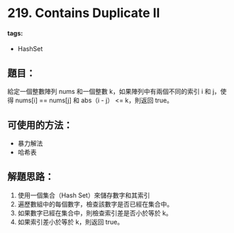 # 219. Contains Duplicate II
#### tags:
- HashSet

## 題目：
給定一個整數陣列 nums 和一個整數 k，如果陣列中有兩個不同的索引 i 和 j，使得 nums[i] == nums[j] 和 abs（i - j） <= k，則返回 true。

## 可使用的方法：
- 暴力解法
- 哈希表

## 解題思路：
1. 使用一個集合（Hash Set）來儲存數字和其索引
2. 遍歷數組中的每個數字，檢查該數字是否已經在集合中。
3. 如果數字已經在集合中，則檢查索引差是否小於等於 k。
4. 如果索引差小於等於 k，則返回 true。

